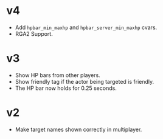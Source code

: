 # v4
* Add `hpbar_min_maxhp` and `hpbar_server_min_maxhp` cvars.
* RGA2 Support.

# v3
* Show HP bars from other players.
* Show friendly tag if the actor being targeted is friendly.
* The HP bar now holds for 0.25 seconds.

# v2
* Make target names shown correctly in multiplayer.
